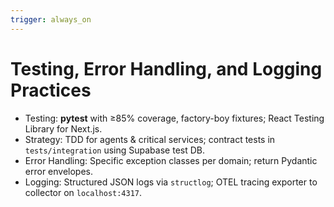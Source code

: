 ```yaml
---
trigger: always_on
---
```


# Testing, Error Handling, and Logging Practices

- Testing: **pytest** with ≥85% coverage, factory-boy fixtures; React Testing Library for Next.js.
- Strategy: TDD for agents & critical services; contract tests in `tests/integration` using Supabase test DB.
- Error Handling: Specific exception classes per domain; return Pydantic error envelopes.
- Logging: Structured JSON logs via `structlog`; OTEL tracing exporter to collector on `localhost:4317`.
